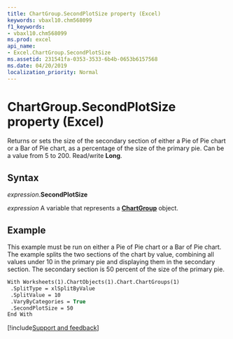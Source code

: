 ```yaml
---
title: ChartGroup.SecondPlotSize property (Excel)
keywords: vbaxl10.chm568099
f1_keywords:
- vbaxl10.chm568099
ms.prod: excel
api_name:
- Excel.ChartGroup.SecondPlotSize
ms.assetid: 231541fa-0353-3533-6b4b-0653b6157568
ms.date: 04/20/2019
localization_priority: Normal
---
```



# ChartGroup.SecondPlotSize property (Excel)

Returns or sets the size of the secondary section of either a Pie of Pie chart or a Bar of Pie chart, as a percentage of the size of the primary pie. Can be a value from 5 to 200. Read/write **Long**.


## Syntax

_expression_.**SecondPlotSize**

_expression_ A variable that represents a **[ChartGroup](Excel.ChartGroup(object).md)** object.


## Example

This example must be run on either a Pie of Pie chart or a Bar of Pie chart. The example splits the two sections of the chart by value, combining all values under 10 in the primary pie and displaying them in the secondary section. The secondary section is 50 percent of the size of the primary pie.

```vb
With Worksheets(1).ChartObjects(1).Chart.ChartGroups(1) 
 .SplitType = xlSplitByValue 
 .SplitValue = 10 
 .VaryByCategories = True 
 .SecondPlotSize = 50 
End With
```




[!include[Support and feedback](~/includes/feedback-boilerplate.md)]